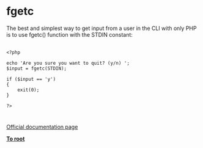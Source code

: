 # fgetc



The best and simplest way to get input from a user in the CLI with only PHP is to use fgetc() function with the STDIN constant:<br><br>

```
<?php

echo 'Are you sure you want to quit? (y/n) ';
$input = fgetc(STDIN);

if ($input == 'y')
{
    exit(0);
}

?>
```
  

#

[Official documentation page](https://www.php.net/manual/en/function.fgetc.php)

**[To root](/README.md)**